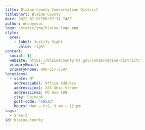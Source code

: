 ```yaml
---
title: Blaine County Conservation District
titleShort: Blaine County
date: 2022-07-01T06:57:31.748Z
author: Anonymous
logo: /static/img/blaine-logo.png
style:
  area:
    - label: Justify Right
      value: right
contact:
  social: []
  website: https://blainecounty-mt.gov/conservation-district/
  primaryEmail: ""
  primaryPhone: 406-357-3597
locations:
  - state: MT
    addressLabel: Office Address
    addressLine1: 228 Ohio Street
    addressLine2: PO Box 189
    city: Chinook
    post-code: "59523"
    hours: Mon – Fri, 8 am – 12 pm
tags:
  - area-3
id: blaine-county
---
```

